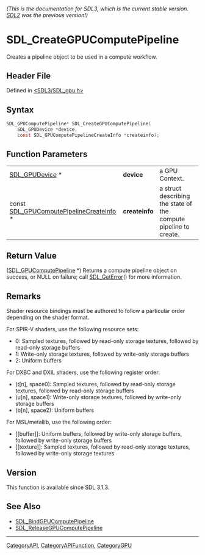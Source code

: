 ###### (This is the documentation for SDL3, which is the current stable version. [SDL2](https://wiki.libsdl.org/SDL2/) was the previous version!)
# SDL_CreateGPUComputePipeline

Creates a pipeline object to be used in a compute workflow.

## Header File

Defined in [<SDL3/SDL_gpu.h>](https://github.com/libsdl-org/SDL/blob/main/include/SDL3/SDL_gpu.h)

## Syntax

```c
SDL_GPUComputePipeline* SDL_CreateGPUComputePipeline(
    SDL_GPUDevice *device,
    const SDL_GPUComputePipelineCreateInfo *createinfo);
```

## Function Parameters

|                                                                              |                |                                                                  |
| ---------------------------------------------------------------------------- | -------------- | ---------------------------------------------------------------- |
| [SDL_GPUDevice](SDL_GPUDevice) *                                             | **device**     | a GPU Context.                                                   |
| const [SDL_GPUComputePipelineCreateInfo](SDL_GPUComputePipelineCreateInfo) * | **createinfo** | a struct describing the state of the compute pipeline to create. |

## Return Value

([SDL_GPUComputePipeline](SDL_GPUComputePipeline) *) Returns a compute
pipeline object on success, or NULL on failure; call
[SDL_GetError](SDL_GetError)() for more information.

## Remarks

Shader resource bindings must be authored to follow a particular order
depending on the shader format.

For SPIR-V shaders, use the following resource sets:

- 0: Sampled textures, followed by read-only storage textures, followed by
  read-only storage buffers
- 1: Write-only storage textures, followed by write-only storage buffers
- 2: Uniform buffers

For DXBC and DXIL shaders, use the following register order:

- (t[n], space0): Sampled textures, followed by read-only storage textures,
  followed by read-only storage buffers
- (u[n], space1): Write-only storage textures, followed by write-only
  storage buffers
- (b[n], space2): Uniform buffers

For MSL/metallib, use the following order:

- [[buffer]]: Uniform buffers, followed by write-only storage buffers,
  followed by write-only storage buffers
- [[texture]]: Sampled textures, followed by read-only storage textures,
  followed by write-only storage textures

## Version

This function is available since SDL 3.1.3.

## See Also

- [SDL_BindGPUComputePipeline](SDL_BindGPUComputePipeline)
- [SDL_ReleaseGPUComputePipeline](SDL_ReleaseGPUComputePipeline)

----
[CategoryAPI](CategoryAPI), [CategoryAPIFunction](CategoryAPIFunction), [CategoryGPU](CategoryGPU)

